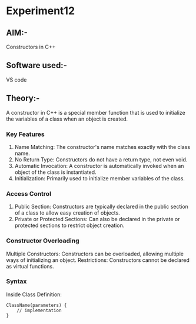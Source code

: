 # Experiment12
## AIM:-
Constructors in C++
## Software used:-
VS code
## Theory:-
A constructor in C++ is a special member function that is used to initialize the variables of a class when an object is created.
### Key Features
1. Name Matching: The constructor's name matches exactly with the class name.
2. No Return Type: Constructors do not have a return type, not even void.
3. Automatic Invocation: A constructor is automatically invoked when an object of the class is instantiated.
4. Initialization: Primarily used to initialize member variables of the class.
### Access Control
1. Public Section: Constructors are typically declared in the public section of a class to allow easy creation of objects.
2. Private or Protected Sections: Can also be declared in the private or protected sections to restrict object creation.
### Constructor Overloading
Multiple Constructors: Constructors can be overloaded, allowing multiple ways of initializing an object.
Restrictions: Constructors cannot be declared as virtual functions.
### Syntax
Inside Class Definition:
```
ClassName(parameters) { 
    // implementation 
}
```

